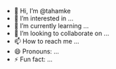 - 👋 Hi, I’m @tahamke
- 👀 I’m interested in ...
- 🌱 I’m currently learning ...
- 💞️ I’m looking to collaborate on ...
- 📫 How to reach me ...
- 😄 Pronouns: ...
- ⚡ Fun fact: ...

<!---
tahamke/tahamke is a ✨ special ✨ repository because its `README.md` (this file) appears on your GitHub profile.
You can click the Preview link to take a look at your changes.
--->
